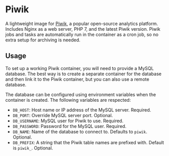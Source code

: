 # Piwik
A lightweight image for [Piwik][piwik], a popular open-source analytics platform. Includes Nginx as a web server, PHP 7, and the latest Piwik version. Piwik jobs and tasks are automatically run in the container as a cron job, so no extra setup for archiving is needed.

## Usage
To set up a working Piwik container, you will need to provide a MySQL database. The best way is to create a separate container for the database and then link it to the Piwik container, but you can also use a remote database.

The database can be configured using environment variables when the container is created. The following variables are respected:

- `DB_HOST`: Host name or IP address of the MySQL server. Required.
- `DB_PORT`: Override MySQL server port. Optional.
- `DB_USERNAME`: MySQL user for Piwik to use. Required.
- `DB_PASSWORD`: Password for the MySQL user. Required.
- `DB_NAME`: Name of the database to connect to. Defaults to `piwik`. Optional.
- `DB_PREFIX`: A string that the Piwik table names are prefixed with. Default is `piwik_`. Optional.


[piwik]: http://piwik.org
